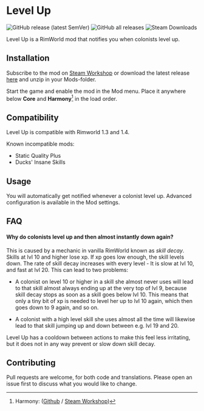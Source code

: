 # Level Up 
![GitHub release (latest SemVer)](https://img.shields.io/github/v/release/krafs/levelup?label=Latest)
![GitHub all releases](https://img.shields.io/github/downloads/krafs/levelup/total?label=GitHub%20Downloads)
![Steam Downloads](https://img.shields.io/steam/downloads/1701592470?label=Steam%20Downloads)

Level Up is a RimWorld mod that notifies you when colonists level up.

## Installation

Subscribe to the mod on [Steam Workshop](https://steamcommunity.com/sharedfiles/filedetails/?id=1701592470) or download the latest release [here](https://github.com/krafs/LevelUp/releases/latest) and unzip in your Mods-folder.

Start the game and enable the mod in the Mod menu. Place it anywhere below **Core** and **Harmony**[^1] in the load order.

## Compatibility
Level Up is compatible with Rimworld 1.3 and 1.4.

Known incompatible mods:
* Static Quality Plus
* Ducks' Insane Skills

## Usage
You will automatically get notified whenever a colonist level up.
Advanced configuration is available in the Mod settings.

## FAQ
#### Why do colonists level up and then almost instantly down again?
This is caused by a mechanic in vanilla RimWorld known as *skill decay*. Skills at lvl 10 and higher lose xp. If xp goes low enough, the skill levels down. The rate of skill decay increases with every level - It is slow at lvl 10, and fast at lvl 20.
This can lead to two problems:

- A colonist on level 10 or higher in a skill she almost never uses will lead to that skill almost always ending up at the very top of lvl 9, because skill decay stops as soon as a skill goes below lvl 10. This means that only a tiny bit of xp is needed to level her up to lvl 10 again, which then goes down to 9 again, and so on.

- A colonist with a high level skill she uses almost all the time will likewise lead to that skill jumping up and down between e.g. lvl 19 and 20.

Level Up has a cooldown between actions to make this feel less irritating, but it does not in any way prevent or slow down skill decay.

## Contributing
Pull requests are welcome, for both code and translations. 
Please open an issue first to discuss what you would like to change.

[^1]: Harmony: ([Github](https://github.com/pardeike/HarmonyRimWorld) / [Steam Workshop](https://steamcommunity.com/sharedfiles/filedetails/?id=2009463077))
